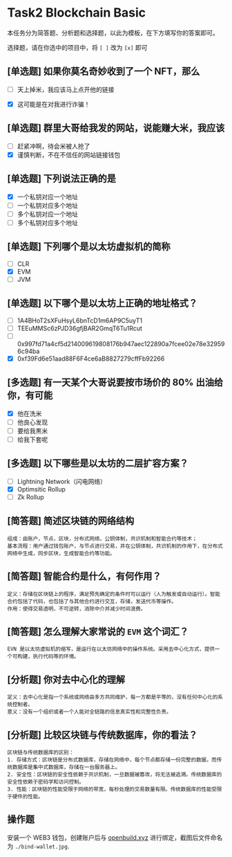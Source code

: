 # Task2 Blockchain Basic

本任务分为简答题、分析题和选择题，以此为模板，在下方填写你的答案即可。

选择题，请在你选中的项目中，将 `[ ]` 改为 `[x]` 即可



## [单选题] 如果你莫名奇妙收到了一个 NFT，那么

- [ ] 天上掉米，我应该马上点开他的链接
- [x] 这可能是在对我进行诈骗！



## [单选题] 群里大哥给我发的网站，说能赚大米，我应该

- [ ] 赶紧冲啊，待会米被人抢了
- [x] 谨慎判断，不在不信任的网站链接钱包

## [单选题] 下列说法正确的是

- [x] 一个私钥对应一个地址
- [ ] 一个私钥对应多个地址
- [ ] 多个私钥对应一个地址
- [ ] 多个私钥对应多个地址

 ## [单选题] 下列哪个是以太坊虚拟机的简称

- [ ] CLR
- [x] EVM
- [ ] JVM

## [单选题] 以下哪个是以太坊上正确的地址格式？

- [ ] 1A4BHoT2sXFuHsyL6bnTcD1m6AP9C5uyT1
- [ ] TEEuMMSc6zPJD36gfjBAR2GmqT6Tu1Rcut
- [ ] 0x997fd71a4cf5d214009619808176b947aec122890a7fcee02e78e329596c94ba
- [x] 0xf39Fd6e51aad88F6F4ce6aB8827279cffFb92266
      
## [多选题] 有一天某个大哥说要按市场价的 80% 出油给你，有可能

- [x] 他在洗米
- [ ] 他良心发现
- [ ] 要给我黒米
- [ ] 给我下套呢

## [多选题] 以下哪些是以太坊的二层扩容方案？

- [ ] Lightning Network（闪电网络）
- [x] Optimsitic Rollup
- [ ] Zk Rollup

## [简答题] 简述区块链的网络结构

```
组成：由账户，节点，区块，分布式网络，公钥体制，共识机制和智能合约等技术；
基本流程：用户通过钱包账户，与节点进行交易，并在公钥体制，共识机制的作用下，在分布式网络中生成，同步区块，生成智能合约等功能。
```



## [简答题] 智能合约是什么，有何作用？

```
定义：存储在区块链上的程序，满足预先确定的条件时可以运行（人为触发或自动运行）。智能合约包括了代码，也包括了与其他合约进行交互，存储，发送代币等操作。
作用：使得交易透明，不可逆转，消除中介并减少时间浪费。
```



## [简答题] 怎么理解大家常说的 `EVM` 这个词汇？

```
EVN 是以太坊虚拟机的缩写，是运行在以太坊网络中的操作系统。采用去中心化方式，提供一个可构建，执行代码等的环境。
```



## [分析题] 你对去中心化的理解

```
定义：去中心化是指一个系统或网络由多方共同维护，每一方都是平等的，没有任何中心化的系统控制者。
意义：没有一个组织或者一个人能对全链路的信息真实性和完整性负责。
```



## [分析题] 比较区块链与传统数据库，你的看法？

```
区块链与传统数据库的区别：
1. 存储方式：区块链是分布式数据库，存储在网络中，每个节点都存储一份完整的数据，而传统数据库是集中式数据库，存储在一台服务器上。
2. 安全性：区块链的安全性依赖于共识机制，一旦数据被篡改，将无法被追溯。传统数据库的安全性依赖于密码学和访问控制。
3. 性能：区块链的性能受限于网络的带宽，每秒处理的交易数量有限。传统数据库的性能受限于硬件的性能。
```



## 操作题

安装一个 WEB3 钱包，创建账户后与 [openbuild.xyz](https://openbuild.xyz/profile) 进行绑定，截图后文件命名为 `./bind-wallet.jpg`.
